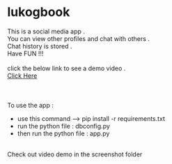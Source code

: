 # lukogbook <br/>
This is a social media app .<br/> You can view other profiles and chat with others .<br/> Chat history is stored . <br/> Have FUN !!! <br/><br/>
click the below link to see a demo video .<br/>
[Click Here](https://user-images.githubusercontent.com/78438261/181930643-ebea7f9e-9d07-4a4a-8eb7-cc599a5531cb.webm)<br/>
<br/>
<br/>
<br/>
To use the app :<br/>
  * use this command --> pip install -r requirements.txt <br/>
  * run the python file : dbconfig.py <br/>
  * then run the python file : app.py <br/>
<br/>
Check out video demo in the screenshot folder <br/>






